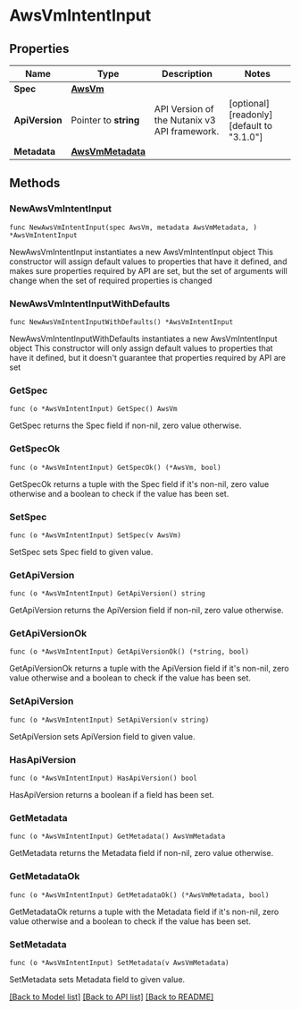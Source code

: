 # AwsVmIntentInput

## Properties

Name | Type | Description | Notes
------------ | ------------- | ------------- | -------------
**Spec** | [**AwsVm**](AwsVm.md) |  | 
**ApiVersion** | Pointer to **string** | API Version of the Nutanix v3 API framework. | [optional] [readonly] [default to "3.1.0"]
**Metadata** | [**AwsVmMetadata**](AwsVmMetadata.md) |  | 

## Methods

### NewAwsVmIntentInput

`func NewAwsVmIntentInput(spec AwsVm, metadata AwsVmMetadata, ) *AwsVmIntentInput`

NewAwsVmIntentInput instantiates a new AwsVmIntentInput object
This constructor will assign default values to properties that have it defined,
and makes sure properties required by API are set, but the set of arguments
will change when the set of required properties is changed

### NewAwsVmIntentInputWithDefaults

`func NewAwsVmIntentInputWithDefaults() *AwsVmIntentInput`

NewAwsVmIntentInputWithDefaults instantiates a new AwsVmIntentInput object
This constructor will only assign default values to properties that have it defined,
but it doesn't guarantee that properties required by API are set

### GetSpec

`func (o *AwsVmIntentInput) GetSpec() AwsVm`

GetSpec returns the Spec field if non-nil, zero value otherwise.

### GetSpecOk

`func (o *AwsVmIntentInput) GetSpecOk() (*AwsVm, bool)`

GetSpecOk returns a tuple with the Spec field if it's non-nil, zero value otherwise
and a boolean to check if the value has been set.

### SetSpec

`func (o *AwsVmIntentInput) SetSpec(v AwsVm)`

SetSpec sets Spec field to given value.


### GetApiVersion

`func (o *AwsVmIntentInput) GetApiVersion() string`

GetApiVersion returns the ApiVersion field if non-nil, zero value otherwise.

### GetApiVersionOk

`func (o *AwsVmIntentInput) GetApiVersionOk() (*string, bool)`

GetApiVersionOk returns a tuple with the ApiVersion field if it's non-nil, zero value otherwise
and a boolean to check if the value has been set.

### SetApiVersion

`func (o *AwsVmIntentInput) SetApiVersion(v string)`

SetApiVersion sets ApiVersion field to given value.

### HasApiVersion

`func (o *AwsVmIntentInput) HasApiVersion() bool`

HasApiVersion returns a boolean if a field has been set.

### GetMetadata

`func (o *AwsVmIntentInput) GetMetadata() AwsVmMetadata`

GetMetadata returns the Metadata field if non-nil, zero value otherwise.

### GetMetadataOk

`func (o *AwsVmIntentInput) GetMetadataOk() (*AwsVmMetadata, bool)`

GetMetadataOk returns a tuple with the Metadata field if it's non-nil, zero value otherwise
and a boolean to check if the value has been set.

### SetMetadata

`func (o *AwsVmIntentInput) SetMetadata(v AwsVmMetadata)`

SetMetadata sets Metadata field to given value.



[[Back to Model list]](../README.md#documentation-for-models) [[Back to API list]](../README.md#documentation-for-api-endpoints) [[Back to README]](../README.md)


